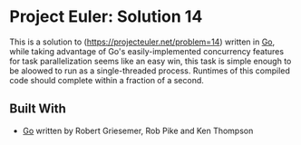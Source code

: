 # Project Euler: Solution 14

This is a solution to (https://projecteuler.net/problem=14) written in [Go](https://golang.org/), while taking advantage of Go's easily-implemented concurrency features for task parallelization seems like an easy win, this task is simple enough to be aloowed to run as a single-threaded process. Runtimes of this compiled code should complete within a fraction of a second.

## Built With

* [Go](https://golang.org/) written by Robert Griesemer, Rob Pike and Ken Thompson
